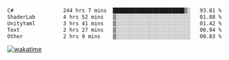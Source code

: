 <!--START_SECTION:waka-->

```txt
C#                244 hrs 7 mins  ███████████████████████▒░   93.81 %
ShaderLab         4 hrs 52 mins   ▒░░░░░░░░░░░░░░░░░░░░░░░░   01.88 %
UnityYaml         3 hrs 41 mins   ▒░░░░░░░░░░░░░░░░░░░░░░░░   01.42 %
Text              2 hrs 27 mins   ▒░░░░░░░░░░░░░░░░░░░░░░░░   00.94 %
Other             2 hrs 9 mins    ▒░░░░░░░░░░░░░░░░░░░░░░░░   00.83 %
```

<!--END_SECTION:waka-->
[![wakatime](https://wakatime.com/badge/user/6c2f442e-41b4-42e3-bc06-d5d8203ad1da.svg)](https://wakatime.com/@6c2f442e-41b4-42e3-bc06-d5d8203ad1da)
